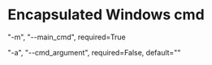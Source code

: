 # Encapsulated Windows cmd
"-m", "--main_cmd", required=True

"-a", "--cmd_argument", required=False, default=""
